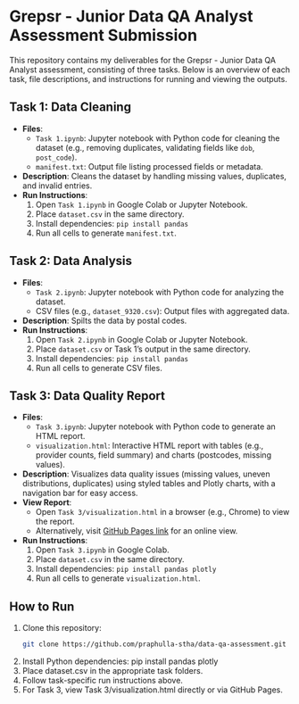 # Grepsr - Junior Data QA Analyst Assessment Submission

This repository contains my deliverables for the Grepsr - Junior Data QA Analyst assessment, consisting of three tasks. Below is an overview of each task, file descriptions, and instructions for running and viewing the outputs.

## Task 1: Data Cleaning
- **Files**:
  - `Task 1.ipynb`: Jupyter notebook with Python code for cleaning the dataset (e.g., removing duplicates, validating fields like `dob`, `post_code`).
  - `manifest.txt`: Output file listing processed fields or metadata.
- **Description**: Cleans the dataset by handling missing values, duplicates, and invalid entries.
- **Run Instructions**:
  1. Open `Task 1.ipynb` in Google Colab or Jupyter Notebook.
  2. Place `dataset.csv` in the same directory.
  3. Install dependencies: `pip install pandas`
  4. Run all cells to generate `manifest.txt`.

## Task 2: Data Analysis
- **Files**:
  - `Task 2.ipynb`: Jupyter notebook with Python code for analyzing the dataset.
  - CSV files (e.g., `dataset_9320.csv`): Output files with aggregated data.
- **Description**: Spilts the data by postal codes.
- **Run Instructions**:
  1. Open `Task 2.ipynb` in Google Colab or Jupyter Notebook.
  2. Place `dataset.csv` or Task 1’s output in the same directory.
  3. Install dependencies: `pip install pandas`
  4. Run all cells to generate CSV files.

## Task 3: Data Quality Report
- **Files**:
  - `Task 3.ipynb`: Jupyter notebook with Python code to generate an HTML report.
  - `visualization.html`: Interactive HTML report with tables (e.g., provider counts, field summary) and charts (postcodes, missing values).
- **Description**: Visualizes data quality issues (missing values, uneven distributions, duplicates) using styled tables and Plotly charts, with a navigation bar for easy access.
- **View Report**:
  - Open `Task 3/visualization.html` in a browser (e.g., Chrome) to view the report.
  - Alternatively, visit [GitHub Pages link](https://praphulla-stha.github.io/data-qa-assessment/Task%203/visualization.html) for an online view.
- **Run Instructions**:
  1. Open `Task 3.ipynb` in Google Colab.
  2. Place `dataset.csv` in the same directory.
  3. Install dependencies: `pip install pandas plotly`
  4. Run all cells to generate `visualization.html`.

## How to Run
1. Clone this repository:
   ```bash
   git clone https://github.com/praphulla-stha/data-qa-assessment.git
2. Install Python dependencies:
   pip install pandas plotly
3. Place dataset.csv in the appropriate task folders.
4. Follow task-specific run instructions above.
5. For Task 3, view Task 3/visualization.html directly or via GitHub Pages.
